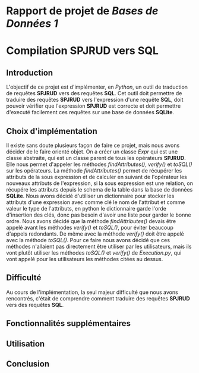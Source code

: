 # Rapport de projet de *Bases de Données 1*
# Compilation __SPJRUD__ vers __SQL__

## Introduction

L'objectif de ce projet est d'implémenter, en _Python_, un outil de traduction de requêtes __SPJRUD__ vers des requêtes __SQL__. Cet outil doit permettre de traduire des requêtes __SPJRUD__ vers l'expression d'une requête __SQL__, doit pouvoir vérifier que l'expression __SPJRUD__ est correcte et doit permettre d'executé facilement ces requêtes sur une base de données __SQLite__.

## Choix d'implémentation

Il existe sans doute plusieurs façon de faire ce projet, mais nous avons décider de le faire orienté objet. On a créer un classe _Expr_ qui est une classe abstraite, qui est un classe parent de tous les opérateurs __SPJRUD__. Elle nous permet d'appeler les méthodes _findAttributes()_, _verify()_ et _toSQL()_ sur les opérateurs. 
La méthode _findAttributes()_ permet de récupérer les attributs de la sous expression et de calculer en suivant de l'opérateur les nouveaux attributs de l'expression, si la sous expression est une relation, on récupére les attributs depuis le schema de la table dans la base de données __SQLite__.
Nous avons décidé d'utiliser un dictionnaire pour stocker les attributs d'une expression avec comme clé le nom de l'attribut et comme valeur le type de l'attributs, en python le dictionnaire garde l'orde d'insertion des clés, donc pas besoin d'avoir une liste pour garder le bonne ordre.
Nous avons décidé que la méthode _findAttributes()_ devais être appelé avant les méthodes _verify()_ et _toSQL()_, pour éviter beaucoup d'appels redondants. De même avec la méthode _verify()_ doit être appelé avec la méthode _toSQL()_. Pour ce faire nous avons décidé que ces méthodes n'allaient pas directement être utiliser par les utilisateurs, mais ils vont plutôt utiliser les méthodes _toSQL()_ et _verify()_ de _Execution.py_, qui vont appelé pour les utilisateurs les méthodes citées au dessus.

## Difficulté

Au cours de l'implémentation, la seul majeur difficulté que nous avons rencontrés, c'était de comprendre comment traduire des requêtes __SPJRUD__ vers des requêtes __SQL__.

## Fonctionnalités supplémentaires



## Utilisation





## Conclusion

